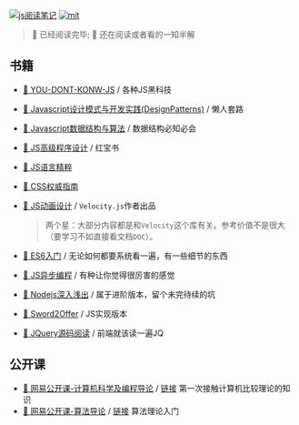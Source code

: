 [![js阅读笔记](https://img.shields.io/badge/Books-Javascript-yellow.svg?colorB=fadc55&style=for-the-badge)](https://github.com/JiangWeixian/JS-Books)  [![mit](https://img.shields.io/badge/LINCENSE-MIT-blue.svg?style=for-the-badge)](https://github.com/JiangWeixian/electron-vue-geekchat/blob/master/LICENSE)

> 📕 已经阅读完毕; 📖 还在阅读或者看的一知半解 

## 书籍

* [📕 YOU-DONT-KONW-JS](/youdotkonwjs/youdontkonwjs.md) / 各种JS黑科技
* [📕 Javascript设计模式与开发实践(DesignPatterns)](https://github.com/JiangWeixian/JS-Books/blob/master/JS%E8%AE%BE%E8%AE%A1%E6%A8%A1%E5%BC%8F(Desgin-Patterns)/JS%E8%AE%BE%E8%AE%A1%E6%A8%A1%E5%BC%8F.md) / 懒人套路
* [📕 Javascript数据结构与算法](https://github.com/JiangWeixian/JS-Books/blob/master/JS%E6%95%B0%E6%8D%AE%E7%BB%93%E6%9E%84%E4%B8%8E%E7%AE%97%E6%B3%95/README.md) / 数据结构必知必会
* [📕 JS高级程序设计](https://github.com/JiangWeixian/JS-Books/tree/master/JS%E9%AB%98%E7%BA%A7%E7%A8%8B%E5%BA%8F%E8%AE%BE%E8%AE%A1) / 红宝书
* [📕 JS语言精粹](https://github.com/JiangWeixian/JS-Books/tree/master/JS%E8%AF%AD%E8%A8%80%E7%B2%BE%E7%B2%B9)
* [📕 CSS权威指南](https://github.com/JiangWeixian/JS-Books/tree/master/CSS%E6%9D%83%E5%A8%81%E6%8C%87%E5%8D%97)
* [📕 JS动画设计](https://github.com/JiangWeixian/JS-Books/tree/master/JS%E5%8A%A8%E7%94%BB%E8%AE%BE%E8%AE%A1) / `Velocity.js`作者出品

  > 两个星：大部分内容都是和`Velocity`这个库有关。参考价值不是很大（要学习不如直接看文档`DOC`）。
  
* [📖 ES6入门]() / 无论如何都要系统看一遍，有一些细节的东西
* [📖 JS异步编程]() / 有种让你觉得很厉害的感觉
* [📖 Nodejs深入浅出](https://github.com/JiangWeixian/JS-Books/tree/master/%E6%B7%B1%E5%85%A5%E6%B5%85%E5%87%BA%E5%AD%A6%E4%B9%A0Nodejs) / 属于进阶版本，留个未完待续的坑
* [📖 Sword2Offer](https://github.com/JiangWeixian/JS-Books/tree/master/sword2offer) / JS实现版本
* [📖 JQuery源码阅读](https://github.com/JiangWeixian/JS-Books/blob/master/JQuery/JQuery.md) / 前端就该读一遍JQ

## 公开课

  * [📖 网易公开课-计算机科学及编程导论](https://github.com/JiangWeixian/JS-Books/blob/master/%E8%AE%A1%E7%AE%97%E6%9C%BA%E7%A7%91%E5%AD%A6%E4%BB%A5%E5%8F%8A%E7%BC%96%E7%A8%8B%E5%AF%BC%E8%AE%BA/README.md) / [链接](http://open.163.com/movie/2010/6/D/6/M6TCSIN1U_M6TCSTQD6.html) 第一次接触计算机比较理论的知识
  * [📖 网易公开课-算法导论](https://github.com/JiangWeixian/JS-Books/blob/master/%E7%AE%97%E6%B3%95%E5%AF%BC%E8%AE%BA/%E7%AE%97%E6%B3%95%E5%AF%BC%E8%AE%BA.md) / [链接](https://open.163.com/movie/2010/12/G/F/M6UTT5U0I_M6V2T1JGF.html) 算法理论入门
